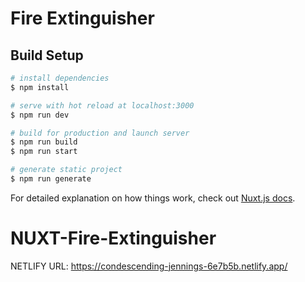 # Fire Extinguisher

## Build Setup

```bash
# install dependencies
$ npm install

# serve with hot reload at localhost:3000
$ npm run dev

# build for production and launch server
$ npm run build
$ npm run start

# generate static project
$ npm run generate
```

For detailed explanation on how things work, check out [Nuxt.js docs](https://nuxtjs.org).
# NUXT-Fire-Extinguisher

NETLIFY URL: https://condescending-jennings-6e7b5b.netlify.app/
